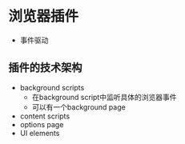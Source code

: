 # 浏览器插件
* 事件驱动

## 插件的技术架构
* background scripts
  * 在background script中监听具体的浏览器事件
  * 可以有一个background page
* content scripts
* options page
* UI elements

